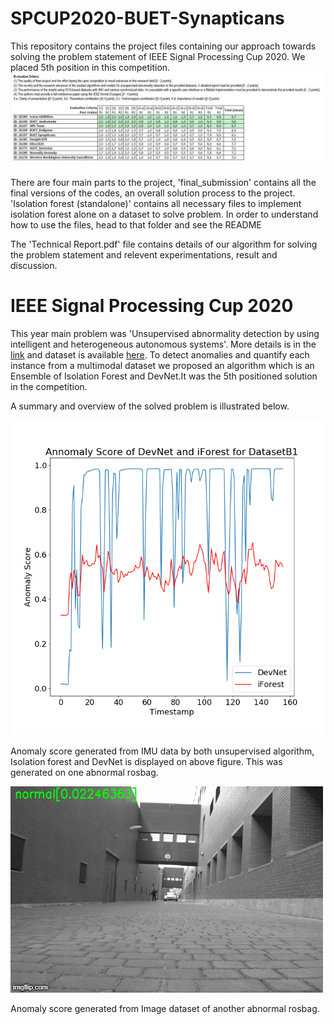 # SPCUP2020-BUET-Synapticans
This repository contains the project files containing our approach towards solving the problem statement of IEEE Signal Processing Cup 2020. We placed 5th position in this competition. 
![top10](illustration/spcuptop10.JPG)

There are four main parts to the project, 'final_submission' contains all the final versions of the codes, an overall solution process to the project. 'Isolation forest (standalone)' contains all necessary files to implement isolation forest alone on a dataset to solve problem. In order to understand how to use the files, head to that folder and see the README

The 'Technical Report.pdf' file contains details of our algorithm for solving the problem statement and relevent experimentations, result and discussion.  


# IEEE Signal Processing Cup 2020
This year main problem was 'Unsupervised abnormality detection by using intelligent and heterogeneous autonomous systems'. More details is in the [link](https://signalprocessingsociety.org/get-involved/signal-processing-cup) and dataset is available [here](https://piazza.com/ieee_sps/spring2020/spcup2020/home). To detect anomalies and quantify each instance from a multimodal dataset we proposed an algorithm which is an Ensemble of Isolation Forest and DevNet.It was the 5th positioned solution in the competition.

A summary and overview of the solved problem is illustrated below.


![Result on IMU Data](illustration/annomalyscorefordatasetB1csv.png)


Anomaly score generated from IMU data by both unsupervised algorithm, Isolation forest and DevNet is displayed on above figure. This was generated on one abnormal rosbag. 

![](illustration/3wvqgp.gif)

Anomaly score generated from Image dataset of another abnormal rosbag.
